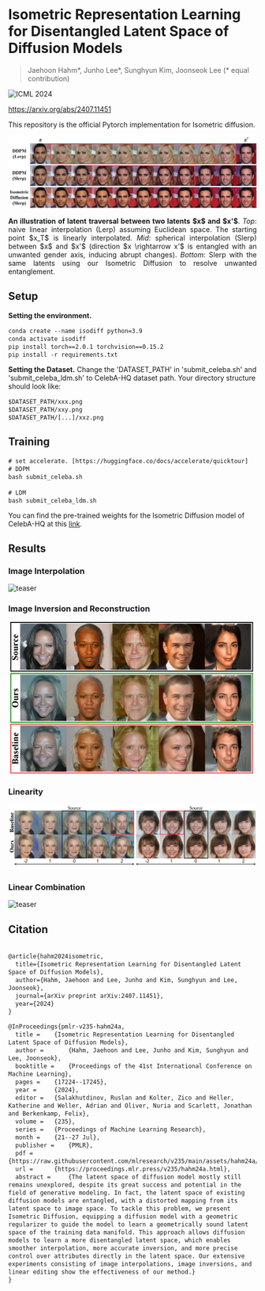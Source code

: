 # Isometric Representation Learning for Disentangled Latent Space of Diffusion Models
> Jaehoon Hahm\*, Junho Lee\*, Sunghyun Kim, Joonseok Lee
> (* equal contribution)

![ICML 2024](https://img.shields.io/badge/ICML-2024-blue)

https://arxiv.org/abs/2407.11451

This repository is the official Pytorch implementation for Isometric diffusion.

![teaser](assets/figures/figure1.png)
<p align="justify">
    <strong>An illustration of latent traversal between two latents $x$ and $x'$</strong>.
    <em>Top</em>: naive linear interpolation (Lerp) assuming Euclidean space. The starting point $x_T$ is linearly interpolated.
    <em>Mid</em>: spherical interpolation (Slerp) between $x$ and $x'$ (direction $x \rightarrow x'$ is entangled with an unwanted gender axis, inducing abrupt changes).
    <em>Bottom</em>: Slerp with the same latents using our Isometric Diffusion to resolve unwanted entanglement.
</p>

## Setup
**Setting the environment.**
```
conda create --name isodiff python=3.9
conda activate isodiff
pip install torch==2.0.1 torchvision==0.15.2
pip install -r requirements.txt
```

**Setting the Dataset.**
Change the 'DATASET_PATH' in 'submit_celeba.sh' and 'submit_celeba_ldm.sh' to CelebA-HQ dataset path.
Your directory structure should look like:
```
$DATASET_PATH/xxx.png
$DATASET_PATH/xxy.png
$DATASET_PATH/[...]/xxz.png
```

## Training
```
# set accelerate. [https://huggingface.co/docs/accelerate/quicktour] 
# DDPM
bash submit_celeba.sh

# LDM
bash submit_celeba_ldm.sh
```
You can find the pre-trained weights for the Isometric Diffusion model of CelebA-HQ at this [link](https://drive.google.com/drive/folders/141YEtNYwk6YRoVHhpMFP7D6Po9K7VhOB?usp=drive_link).

## Results
### Image Interpolation
![teaser](assets/figures/figure5.png)

### Image Inversion and Reconstruction
<p align="center">
  <img src="assets/figures/figure6.png" alt="teaser" width="500"/>
</p>

### Linearity
![teaser](assets/figures/figure7.png)
### Linear Combination
![teaser](assets/figures/figure8.png)

## Citation
```

@article{hahm2024isometric,
  title={Isometric Representation Learning for Disentangled Latent Space of Diffusion Models},
  author={Hahm, Jaehoon and Lee, Junho and Kim, Sunghyun and Lee, Joonseok},
  journal={arXiv preprint arXiv:2407.11451},
  year={2024}
}

```
```
@InProceedings{pmlr-v235-hahm24a,
  title = 	 {Isometric Representation Learning for Disentangled Latent Space of Diffusion Models},
  author =       {Hahm, Jaehoon and Lee, Junho and Kim, Sunghyun and Lee, Joonseok},
  booktitle = 	 {Proceedings of the 41st International Conference on Machine Learning},
  pages = 	 {17224--17245},
  year = 	 {2024},
  editor = 	 {Salakhutdinov, Ruslan and Kolter, Zico and Heller, Katherine and Weller, Adrian and Oliver, Nuria and Scarlett, Jonathan and Berkenkamp, Felix},
  volume = 	 {235},
  series = 	 {Proceedings of Machine Learning Research},
  month = 	 {21--27 Jul},
  publisher =    {PMLR},
  pdf = 	 {https://raw.githubusercontent.com/mlresearch/v235/main/assets/hahm24a/hahm24a.pdf},
  url = 	 {https://proceedings.mlr.press/v235/hahm24a.html},
  abstract = 	 {The latent space of diffusion model mostly still remains unexplored, despite its great success and potential in the field of generative modeling. In fact, the latent space of existing diffusion models are entangled, with a distorted mapping from its latent space to image space. To tackle this problem, we present Isometric Diffusion, equipping a diffusion model with a geometric regularizer to guide the model to learn a geometrically sound latent space of the training data manifold. This approach allows diffusion models to learn a more disentangled latent space, which enables smoother interpolation, more accurate inversion, and more precise control over attributes directly in the latent space. Our extensive experiments consisting of image interpolations, image inversions, and linear editing show the effectiveness of our method.}
}

```
